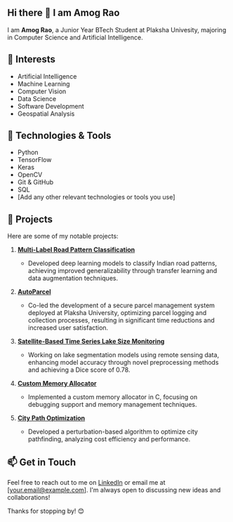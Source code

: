 ## Hi there 👋 I am Amog Rao

<!--
**amograo24/amograo24** is a ✨ _special_ ✨ repository because its `README.md` (this file) appears on your GitHub profile.

Here are some ideas to get you started:

- 🔭 I’m currently working on ...
- 🌱 I’m currently learning ...
- 👯 I’m looking to collaborate on ...
- 🤔 I’m looking for help with ...
- 💬 Ask me about ...
- 📫 How to reach me: ...
- 😄 Pronouns: ...
- ⚡ Fun fact: ...
-->

I am **Amog Rao**, a Junior Year BTech Student at Plaksha Univesity, majoring in Computer Science and Artificial Intelligence. 

## 🌱 Interests
- Artificial Intelligence
- Machine Learning
- Computer Vision
- Data Science
- Software Development
- Geospatial Analysis

## 🔧 Technologies & Tools
- Python
- TensorFlow
- Keras
- OpenCV
- Git & GitHub
- SQL
- [Add any other relevant technologies or tools you use]

## 🚀 Projects
Here are some of my notable projects:

1. **[Multi-Label Road Pattern Classification](https://github.com/yourusername/project-repo1)**
   - Developed deep learning models to classify Indian road patterns, achieving improved generalizability through transfer learning and data augmentation techniques.

2. **[AutoParcel](https://github.com/yourusername/project-repo2)**
   - Co-led the development of a secure parcel management system deployed at Plaksha University, optimizing parcel logging and collection processes, resulting in significant time reductions and increased user satisfaction.

3. **[Satellite-Based Time Series Lake Size Monitoring](https://github.com/yourusername/project-repo3)**
   - Working on lake segmentation models using remote sensing data, enhancing model accuracy through novel preprocessing methods and achieving a Dice score of 0.78.

4. **[Custom Memory Allocator](https://github.com/yourusername/project-repo4)**
   - Implemented a custom memory allocator in C, focusing on debugging support and memory management techniques.

5. **[City Path Optimization](https://github.com/yourusername/project-repo5)**
   - Developed a perturbation-based algorithm to optimize city pathfinding, analyzing cost efficiency and performance.

## 📫 Get in Touch
Feel free to reach out to me on [LinkedIn](https://www.linkedin.com/in/yourprofile) or email me at [your.email@example.com]. I'm always open to discussing new ideas and collaborations!

Thanks for stopping by! 😊

